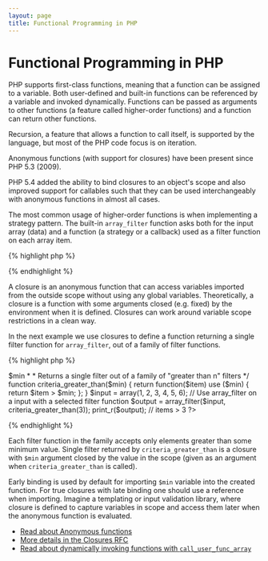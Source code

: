 ```yaml
---
layout: page
title: Functional Programming in PHP
---
```


# Functional Programming in PHP

PHP supports first-class functions, meaning that a function can be assigned to a variable. Both user-defined and built-in 
functions can be referenced by a variable and invoked dynamically. Functions can be passed as arguments to other
functions (a feature called higher-order functions) and a function can return other functions.

Recursion, a feature that allows a function to call itself, is supported by the language, but most of the PHP code focus
is on iteration.

Anonymous functions (with support for closures) have been present since PHP 5.3 (2009).

PHP 5.4 added the ability to bind closures to an object's scope and also improved support for callables such that they
can be used interchangeably with anonymous functions in almost all cases.

The most common usage of higher-order functions is when implementing a strategy pattern. The built-in `array_filter`
function asks both for the input array (data) and a function (a strategy or a callback) used as a filter function on
each array item.

{% highlight php %}
<?php
$input = array(1, 2, 3, 4, 5, 6);

// Creates a new anonymous function and assigns it to a variable
$filter_even = function($item) {
    return ($item % 2) == 0;
};

// Built-in array_filter accepts both the data and the function
$output = array_filter($input, $filter_even);

// The function doesn't need to be assigned to a variable. This is valid too:
$output = array_filter($input, function($item) {
    return ($item % 2) == 0;
});

print_r($output);
?>
{% endhighlight %}

A closure is an anonymous function that can access variables imported from the outside scope without using any global
variables. Theoretically, a closure is a function with some arguments closed (e.g. fixed) by the environment when it is 
defined. Closures can work around variable scope restrictions in a clean way.

In the next example we use closures to define a function returning a single filter function for `array_filter`, out of
a family of filter functions.

{% highlight php %}
<?php
/**
 * Creates an anonymous filter function accepting items > $min
 *
 * Returns a single filter out of a family of "greater than n" filters
 */
function criteria_greater_than($min)
{
    return function($item) use ($min) {
        return $item > $min;
    };
}

$input = array(1, 2, 3, 4, 5, 6);

// Use array_filter on a input with a selected filter function
$output = array_filter($input, criteria_greater_than(3));

print_r($output); // items > 3
?>
{% endhighlight %}

Each filter function in the family accepts only elements greater than some minimum value. Single filter returned by 
`criteria_greater_than` is a closure with `$min` argument closed by the value in the scope (given as an argument when 
`criteria_greater_than` is called).

Early binding is used by default for importing `$min` variable into the created function. For true closures with late
binding one should use a reference when importing. Imagine a templating or input validation library, where closure is 
defined to capture variables in scope and access them later when the anonymous function is evaluated.

* [Read about Anonymous functions][anonymous-functions]
* [More details in the Closures RFC][closures-rfc]
* [Read about dynamically invoking functions with `call_user_func_array`][call-user-func-array]

[anonymous-functions]: http://www.php.net/manual/en/functions.anonymous.php
[call-user-func-array]: http://php.net/manual/en/function.call-user-func-array.php
[closures-rfc]: https://wiki.php.net/rfc/closures
